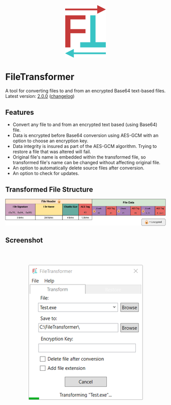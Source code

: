 <p align="center">
  <a href="#"><img src="Resources/logo.svg" width="128"></a>
</p>

# FileTransformer
A tool for converting files to and from an encrypted Base64 text-based files.  
Latest version: [2.0.0](https://github.com/MichaelYochpaz/FileTransformer/releases/latest) ([changelog](https://github.com/MichaelYochpaz/FileTransformer/blob/main/CHANGELOG.md))

## Features
* Convert any file to and from an encrypted text based (using Base64) file.
* Data is encrypted before Base64 conversion using AES-GCM with an option to choose an encryption key.
* Data integrity is insured as part of the AES-GCM algorithm. Trying to restore a file that was altered will fail.
* Original file's name is embedded within the transformed file, so transformed file's name can be changed without affecting original file.
* An option to automatically delete source files after conversion.
* An option to check for updates.

## Transformed File Structure
<p align="center">
  <a href="#"><img src="Resources/file-structure.png"></a>
</p>

## Screenshot
</br>
</br>
<p align="center">
  <a href="#"><img src="Resources/screenshot.png" a="#"></a>
</p>
